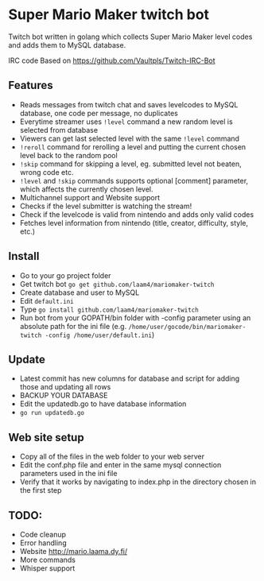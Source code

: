 # Super Mario Maker twitch bot

Twitch bot written in golang which collects Super Mario Maker level codes and adds them to MySQL database.

IRC code Based on https://github.com/Vaultpls/Twitch-IRC-Bot

## Features
- Reads messages from twitch chat and saves levelcodes to MySQL database, one code per message, no duplicates
- Everytime streamer uses `!level` command a new random level is selected from database
- Viewers can get last selected level with the same `!level` command
- `!reroll` command for rerolling a level and putting the current chosen level back to the random pool
- `!skip` command for skipping a level, eg. submitted level not beaten, wrong code etc.
- `!level` and `!skip` commands supports optional [comment] parameter, which affects the currently chosen level.
- Multichannel support and Website support
- Checks if the level submitter is watching the stream!
- Check if the levelcode is valid from nintendo and adds only valid codes
- Fetches level information from nintendo (title, creator, difficulty, style, etc.)

## Install
- Go to your go project folder
- Get twitch bot `go get github.com/laam4/mariomaker-twitch`
- Create database and user to MySQL
- Edit `default.ini`
- Type `go install github.com/laam4/mariomaker-twitch`
- Run bot from your GOPATH/bin folder with -config parameter using an absolute path for the ini file (e.g. `/home/user/gocode/bin/mariomaker-twitch -config /home/user/default.ini`)

## Update
- Latest commit has new columns for database and script for adding those and updating all rows
- BACKUP YOUR DATABASE
- Edit the updatedb.go to have database information
- `go run updatedb.go`

## Web site setup
- Copy all of the files in the web folder to your web server
- Edit the conf.php file and enter in the same mysql connection parameters used in the ini file
- Verify that it works by navigating to index.php in the directory chosen in the first step

## TODO:
- Code cleanup
- Error handling
- Website http://mario.laama.dy.fi/
- More commands
- Whisper support
